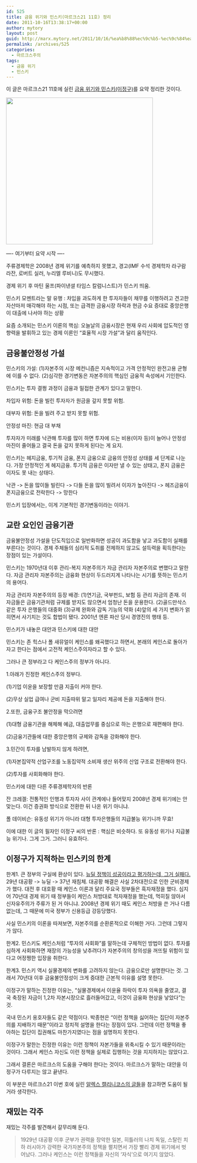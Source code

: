 ```yaml
---
id: 525
title: 금융 위기와 민스키(마르크스21 11호) 정리
date: 2011-10-16T13:38:17+00:00
author: mytory
layout: post
guid: http://marx.mytory.net/2011/10/16/%ea%b8%88%ec%9c%b5-%ec%9c%84%ea%b8%b0%ec%99%80-%eb%af%bc%ec%8a%a4%ed%82%a4%eb%a7%88%eb%a5%b4%ed%81%ac%ec%8a%a421-11%ed%98%b8-%ec%a0%95%eb%a6%ac/
permalink: /archives/525
categories:
  - 마르크스주의
tags:
  - 금융 위기
  - 민스키
---
```

이 글은 마르크스21 11호에 실린 [금융 위기와 민스키(이정구)](http://marx21.or.kr/article/pageView.marx?articleNo=147&pageNo=1)를 요약 정리한 것이다.

<img src="http://marx.mytory.net/wp-content/uploads/1/cfile5.uf.14435C434E9ADE490F8CFE.jpg" class="aligncenter" width="400" alt="" filename="itistory-photo-1" filemime="image/jpeg" />

&#8212;- 여기부터 요약 시작 &#8212;-

주류경제학은 2008년 경제 위기를 예측하지 못했고, 경고(IMF 수석 경제학자 라구람 라잔, 로버트 실러, 누리엘 루비니)도 무시했다.

경제 위기 후 마틴 울프(파이낸셜 타임스 칼럼니스트)가 민스키 띄움.

민스키 모멘트라는 말 유행 : 차입을 과도하게 한 투자자들이 채무를 이행하려고 견고한 자산마저 매각해야 하는 시점, 또는 급격한 금융시장 하락과 현금 수요 증대로 중앙은행이 대출에 나서야 하는 상황

요즘 소개되는 민스키 이론의 핵심: 오늘날의 금융시장은 현재 우리 사회에 압도적인 영향력을 발휘하고 있는 경제 이론인 &#8220;효율적 시장 가설&#8221;과 달리 움직인다.

## 금융불안정성 가설

민스키의 가설: (1)자본주의 시장 메컨니즘은 지속적이고 가격 안정적인 완전고용 균형에 이를 수 없다. (2)심각한 경기변동은 자본주의의 핵심인 금융적 속성에서 기인한다.

민스키는 투자 결쩡 과정이 금융과 밀접한 관계가 있다고 말한다.

차입자 위험: 돈을 빌린 투자자가 원금을 갚지 못할 위험.

대부자 위험: 돈을 빌려 주고 받지 못할 위험.

안정성 마진: 현금 대 부채

투자자가 미래를 낙관해 투자를 많이 하면 투자에 드는 비용(이자 등)이 늘어나 안정성 마진이 줄어들고 결국 돈을 갚지 못하게 된다는 게 요지.

민스키는 헤지금융, 투기적 금융, 폰지 금융으로 금융의 안정성 상태를 세 단계로 나눈다. 가장 안정적인 게 헤지금융. 투기적 금융은 이자만 낼 수 있는 상태고, 폰지 금융은 이자도 못 내는 상태다.

낙관 -> 돈을 많이들 빌린다 -> 다들 돈을 많이 빌려서 이자가 높아진다 -> 헤즈금융이 폰지금융으로 전락한다 -> 망한다

민스키 입장에서는, 이게 기본적인 경기변동이라는 이야기.

## 교란 요인인 금융기관

금융불안정성 가설을 단도직입으로 일반화하면 성공이 과도함을 낳고 과도함이 실패를 부른다는 것이다. 경제 주체들의 심리적 도취를 전제하지 않고도 설득력을 획득한다는 장점이 있는 가설이다.

민스키는 1970년대 이후 관리-복지 자본주의가 자금 관리자 자본주의로 변했다고 말한다. 자금 관리자 자본주의는 금융화 현상이 두드러지게 나타나는 시기를 뜻하는 민스키의 용어다.

자금 관리자 자본주의의 등장 배경: (1)연기금, 국부펀드, 보험 등 관리 자금의 존재. 이 자금들은 금융기관처럼 규제를 받지도 않으면서 엄청난 돈을 운용한다. (2)골드만삭스 같은 투자 은행들의 대중화 (3)규제 완화와 감독 기능의 약화 (4)앞의 세 가지 변화가 얽히면서 사기치는 것도 합법이 됐다. 2001년 엔론 파산 당시 경영진의 행태 등.

민스키가 내놓은 대안과 민스키에 대한 대안

민스키는 존 힉스나 폴 새뮤얼이 케인스를 왜곡했다고 하면서, 본래의 케인스로 돌아가자고 한다는 점에서 고전적 케인스주의자라고 할 수 있다.

그러나 큰 정부라고 다 케인스주의 정부가 아니다.

1.아래가 진정한 케인스주의 정부다.

(1)기업 이윤을 보장할 만큼 지출이 커야 한다.

(2)무상 실업 급여나 군비 지출따위 말고 일자리 제공에 돈을 지출해야 한다.

2.또한, 금융구조 불안정을 막으려면

(1)대형 금융기관을 해체해 예금, 대출업무를 중심으로 하는 은행으로 재편해야 한다.

(2)금융기관들에 대한 중앙은행의 규제와 감독을 강화해야 한다.

3.민간이 투자를 남발하지 않게 하려면,

(1)자본집약적 산업구조를 노동집약적 소비재 생산 위주의 산업 구조로 전환해야 한다.

(2)투자를 사회화해야 한다.

민스키에 대한 다른 주류경제학자의 반론

잔 크레겔: 전통적인 인행과 투자자 사이 관계에나 들어맞지 2008년 경제 위기에는 안 맞는다. 이건 증권화 방식으로 전환한 뒤 나온 위기 아니냐.

폴 데이비슨: 유동성 위기가 아니라 대형 투자은행들의 지급불능 위기니까 무효!

이에 대한 이 글의 필자인 이정구 씨의 반론 : 핵심은 비슷하다. 또 유동성 위기나 지급불능 위기나. 그게 그거. 그러니 유효하다.

## 이정구가 지적하는 민스키의 한계

한계1. 큰 정부의 구실에 환상이 있다. [뉴딜 정책이 성공이라고 평가하는데, 그거 실패다.](http://wspaper.org/article/1622) 29년 대공황 -> 뉴딜 -> 37년 재침체. 대공황 해결은 사실 2차대전으로 인한 군비경제가 했다. 대전 후 대호황 때 케인스 이론과 달리 주요국 정부들은 흑자재정을 했다. 심지어 70년대 경제 위기 때 정부들이 케인스 처방대로 적자재정을 했는데, 먹히질 않아서 신자유주의가 주류가 된 거 아니냐. 2008년 경제 위기 때도 케인스 처방을 쓴 거나 다름없는데, 그 때문에 미국 정부가 신용등급 강등당했다.

사실 민스키의 이론을 따져보면, 자본주의를 순환론적으로 이해한 거다. 그런데 그렇지가 않다.

한계2. 민스키도 케인스처럼 &#8220;투자의 사회화&#8221;를 말하는데 구체적인 방법이 없다. 투자를 심하게 사회화하면 재장의 가능성을 낮추려다가 자본주의의 창의성을 꺼뜨릴 위험이 있다고 어정쩡한 입장을 취한다.

한계3. 민스키 역시 실물경제의 변화를 고려하지 않는다. 금융으로만 설명한다는 것. 그래서 70년대 이후 금융불안정성이 크게 증대한 근본적 이유를 설명 못한다.

이정구가 말하는 진정한 이유는, &#8220;실물경제에서 이윤율 하락이 투자 의욕을 줄였고, 결국 축장된 자금이 1,2차 자본시장으로 흘러들어갔고, 이것이 금융화 현상을 낳았다&#8221;는 것.

국내 민스키 옹호자들도 같은 약점이다. 박종현은 &#8220;이런 정책을 싫어하는 집단이 자본주의를 지배하기 때문&#8221;이라고 정치적 설명을 한다는 장점이 있다. 그런데 이런 정책을 좋아하는 집단이 집권해도 마찬가지였다는 점을 설명하지 못한다.

이정구가 말한는 진정한 이유는 이런 정책이 자본가들을 위축시킬 수 있기 때문이라는 것이다. 그래서 케인스 자신도 이런 정책을 실제로 집행하는 것을 지지하지는 않았다고.

그래서 결론은 마르크스의 도움을 구해야 한다는 것이다. 마르크스가 말하는 대안을 이정구가 다루지는 않고 끝낸다.

이 부분은 마르크스21 이번 호에 실린 [알렉스 캘리니코스의 글들](http://marx21.or.kr/show/writerSearch.marx?searchValue=%EC%95%8C%EB%A0%89%EC%8A%A4%20%EC%BA%98%EB%A6%AC%EB%8B%88%EC%BD%94%EC%8A%A4)을 참고하면 도움이 될 거라 생각한다.

## 재밌는 각주

재밌는 각주를 발견해서 갈무리해 둔다.

> 1929년 대공황 이후 군부가 권력을 장악한 일본, 히틀러의 나치 독일, 스탈린 치하 러시아가 강력한 국가자본주의 정책을 펼치면서 가장 빨리 경제 위기에서 벗어났다. 그러나 케인스는 이런 정책들을 자신의 &#8216;자식&#8217;으로 여기지 않았다.